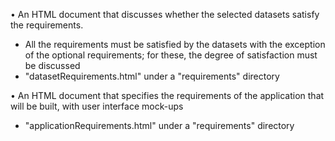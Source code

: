 • An HTML document that discusses whether the selected
datasets satisfy the requirements.
- All the requirements must be satisfied by the datasets with the
exception of the optional requirements; for these, the degree of
satisfaction must be discussed
- "datasetRequirements.html" under a "requirements" directory


• An HTML document that specifies the requirements of the
application that will be built, with user interface mock-ups
- "applicationRequirements.html" under a "requirements"
directory 

